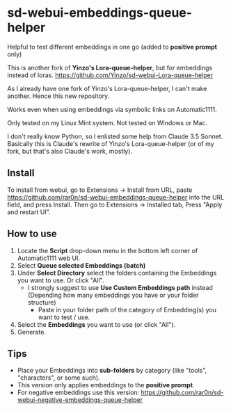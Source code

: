 # sd-webui-embeddings-queue-helper
Helpful to test different embeddings in one go (added to **positive prompt** only)

This is another fork of **Yinzo's Lora-queue-helper**, but for embeddings instead of loras. https://github.com/Yinzo/sd-webui-Lora-queue-helper

As I already have one fork of Yinzo's Lora-queue-helper, I can't make another. Hence this new repository.

Works even when using embeddings via symbolic links on Automatic1111.

Only tested on my Linux Mint system. Not tested on Windows or Mac.

I don't really know Python, so I enlisted some help from Claude 3.5 Sonnet. Basically this is Claude's rewrite of Yinzo's Lora-queue-helper (or of my fork, but that's also Claude's work, mostly).

## Install
To install from webui, go to Extensions -> Install from URL, paste https://github.com/rar0n/sd-webui-embeddings-queue-helper into the URL field, and press Install.
Then go to Extensions -> Installed tab, Press "Apply and restart UI".

## How to use
1. Locate the **Script** drop-down menu in the bottom left corner of Automatic1111 web UI.
2. Select **Queue selected Embeddings (batch)**
3. Under **Select Directory** select the folders containing the Embeddings you want to use. Or click "All".
   + I strongly suggest to use **Use Custom Embeddings path** instead (Depending how many embeddings you have or your folder structure)
       + Paste in your folder path of the category of Embedding(s) you want to test / use.
4. Select the **Embeddings** you want to use (or click "All").
5. Generate.

## Tips

- Place your Embeddings into **sub-folders** by category (like "tools", "characters", or some such).
- This version only applies embeddings to the **positive prompt**.
- For negative embeddings use this version: https://github.com/rar0n/sd-webui-negative-embeddings-queue-helper
